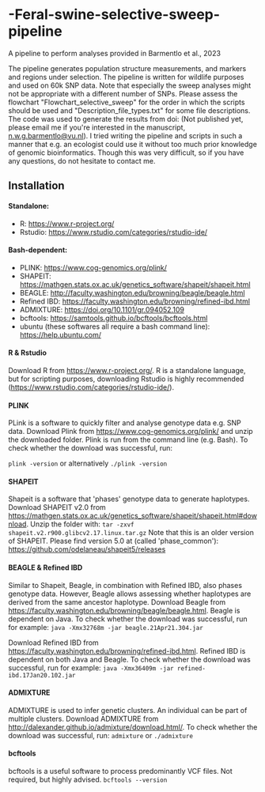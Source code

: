 # -Feral-swine-selective-sweep-pipeline
A pipeline to perform analyses provided in Barmentlo et al., 2023

The pipeline generates population structure measurements, and markers and regions under selection. The pipeline is written for wildlife purposes and used on 60k SNP data. Note that especially the sweep analyses might not be appropriate with a different number of SNPs. Please assess the flowchart "Flowchart_selective_sweep" for the order in which the scripts should be used and "Description_file_types.txt" for some file descriptions. The code was used to generate the results from doi: (Not published yet, please email me if you're interested in the manuscript, n.w.g.barmentlo@vu.nl). I tried writing the pipeline and scripts in such a manner that e.g. an ecologist could use it without too much prior knowledge of genomic bioinformatics. Though this was very difficult, so if you have any questions, do not hesitate to contact me. 


## Installation
#### Standalone:
- R: https://www.r-project.org/
- Rstudio: https://www.rstudio.com/categories/rstudio-ide/

#### Bash-dependent:
- PLINK: https://www.cog-genomics.org/plink/
- SHAPEIT: https://mathgen.stats.ox.ac.uk/genetics_software/shapeit/shapeit.html
- BEAGLE: http://faculty.washington.edu/browning/beagle/beagle.html
- Refined IBD: https://faculty.washington.edu/browning/refined-ibd.html
- ADMIXTURE: https://doi.org/10.1101/gr.094052.109
- bcftools: https://samtools.github.io/bcftools/bcftools.html
- ubuntu (these softwares all require a bash command line): https://help.ubuntu.com/



#### R & Rstudio
Download R from https://www.r-project.org/. R is a standalone language, but for scripting purposes, downloading Rstudio is highly recommended (https://www.rstudio.com/categories/rstudio-ide/).


#### PLINK 
PLink is a software to quickly filter and analyse genotype data e.g. SNP data. Download Plink from https://www.cog-genomics.org/plink/ and unzip the downloaded folder. Plink is run from the command line (e.g. Bash). To check whether the download was successful, run:

```plink -version``` or alternatively ```./plink -version```


#### SHAPEIT
Shapeit is a software that 'phases' genotype data to generate haplotypes. Download SHAPEIT v2.0 from https://mathgen.stats.ox.ac.uk/genetics_software/shapeit/shapeit.html#download. Unzip the folder with:
```tar -zxvf shapeit.v2.r900.glibcv2.17.linux.tar.gz```
Note that this is an older version of SHAPEIT. Please find version 5.0 at (called 'phase_common'): https://github.com/odelaneau/shapeit5/releases 

#### BEAGLE & Refined IBD
Similar to Shapeit, Beagle, in combination with Refined IBD, also phases genotype data. However, Beagle allows assessing whether haplotypes are derived from the same ancestor haplotype. Download Beagle from https://faculty.washington.edu/browning/beagle/beagle.html. Beagle is dependent on Java. To check whether the download was successful, run for example:
```java -Xmx32768m -jar beagle.21Apr21.304.jar```

Download Refined IBD from https://faculty.washington.edu/browning/refined-ibd.html. Refined IBD is dependent on both Java and Beagle. To check whether the download was successful, run for example:
```java -Xmx36409m -jar refined-ibd.17Jan20.102.jar```


#### ADMIXTURE
ADMIXTURE is used to infer genetic clusters. An individual can be part of multiple clusters. Download ADMIXTURE from http://dalexander.github.io/admixture/download.html/. To check whether the download was successful, run:
```admixture``` or ```./admixture```

#### bcftools
bcftools is a useful software to process predominantly VCF files. Not required, but highly advised.
```bcftools --version```
